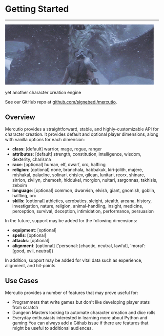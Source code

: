 # Getting Started 
---

![dragon gif](cropped.gif)

yet another character creation engine

See our GitHub repo at [github.com/signebedi/mercutio](https://github.com/signebedi/mercutio).

## Overview

Mercutio provides a straightforward, stable, and highly-customizable API for character creation. It provides default and optional player dimensions, along with vanilla options for each dimension:

* **class**: [default] warrior, mage, rogue, ranger
* **attributes**: [default] strength, constitution, intelligence, wisdom, dexterity, charisma
* **race**: [optional] human, elf, dwarf, orc, halfling
* **religion**: [optional] none, branchala, habbakuk, kiri-jolith, majere, mishakal, paladine, solinari, chislev, gilean, lunitari, reorx, shinare, sirrion, zivilyn, chemosh, hiddukel, morgion, nuitari, sargonnas, takhisis, zeboim
* **language**: [optional] common, dwarvish, elvish, giant, gnomish, goblin, halfling, orc
* **skills**: [optional] athletics, acrobatics, sleight, stealth, arcana, history, investigation, nature, religion, animal-handling, insight, medicine, perception, survival, deception, intimidation, performance, persuasion

In the future, support may be added for the following dimensions:
* **equipment**: [optional]
* **spells**: [optional]
* **attacks**: [optional]
* **alignment**: [optional] {'personal: [chaotic, neutral, lawful], 'moral': [good, evil, neutral]}

In addition, support may be added for vital data such as experience, alignment, and hit-points.

## Use Cases

Mercutio provides a number of features that may prove useful for:
* Programmers that write games but don't like developing player stats from scratch
* Dungeon Masters looking to automate character creation and dice rolls
* Everyday enthusiasts interested in learning more about Python and gaming
You can always add a [Github issue](https://github.com/signebedi/mercutio/issues) if there are features that might be useful to additional audiences.

